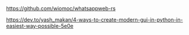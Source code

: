 https://github.com/wiomoc/whatsappweb-rs

https://dev.to/yash_makan/4-ways-to-create-modern-gui-in-python-in-easiest-way-possible-5e0e